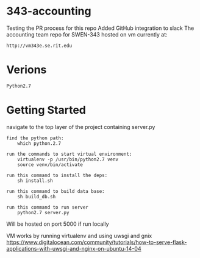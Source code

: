 # 343-accounting
Testing the PR process for this repo
Added GitHub integration to slack
The accounting team repo for SWEN-343
hosted on vm currently at:
    
    http://vm343e.se.rit.edu

# Verions
    Python2.7

# Getting Started

navigate to the top layer of the project containing server.py

    find the python path:
        which python.2.7

    run the commands to start virtual environment:
        virtualenv -p /usr/bin/python2.7 venv 
        source venv/bin/activate

    run this command to install the deps:
        sh install.sh

    run this command to build data base:
        sh build_db.sh

    run this command to run server
        python2.7 server.py

Will be hosted on port 5000 if run locally


VM works by running virtualenv and using uwsgi and gnix
    https://www.digitalocean.com/community/tutorials/how-to-serve-flask-applications-with-uwsgi-and-nginx-on-ubuntu-14-04


